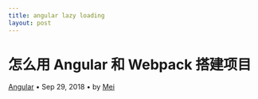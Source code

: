 ```yaml
---
title: angular lazy loading
layout: post
---
```


# 怎么用 Angular 和 Webpack 搭建项目

<div class="title-meta">
    <span><a class="github-link" href="/2018/09/26/tools.html">Angular</a></span>
    <span class="title-bullet">•</span>
    <span>Sep 29, 2018</span>
    <span class="title-bullet">•</span>
    <span>by <a class="github-link" href="http://github.com/limeii">Mei</a></span>
</div>
